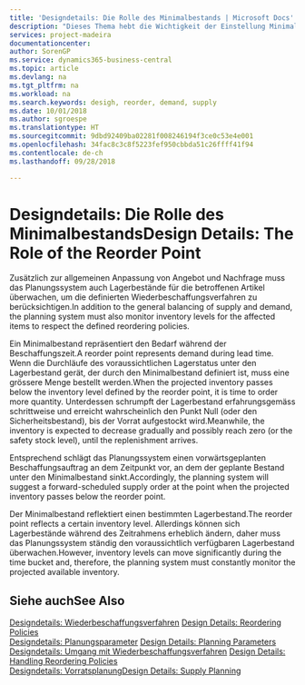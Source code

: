 ```yaml
---
title: 'Designdetails: Die Rolle des Minimalbestands | Microsoft Docs'
description: "Dieses Thema hebt die Wichtigkeit der Einstellung Minimalbed hervor, damit Sie wissen, wann Sie den Bestand erneuern müssen."
services: project-madeira
documentationcenter: 
author: SorenGP
ms.service: dynamics365-business-central
ms.topic: article
ms.devlang: na
ms.tgt_pltfrm: na
ms.workload: na
ms.search.keywords: desigh, reorder, demand, supply
ms.date: 10/01/2018
ms.author: sgroespe
ms.translationtype: HT
ms.sourcegitcommit: 9dbd92409ba02281f008246194f3ce0c53e4e001
ms.openlocfilehash: 34fac8c3c8f5223fef950cbbda51c26ffff41f94
ms.contentlocale: de-ch
ms.lasthandoff: 09/28/2018

---
```

# <a name="design-details-the-role-of-the-reorder-point"></a><span data-ttu-id="c00bf-103">Designdetails: Die Rolle des Minimalbestands</span><span class="sxs-lookup"><span data-stu-id="c00bf-103">Design Details: The Role of the Reorder Point</span></span>
<span data-ttu-id="c00bf-104">Zusätzlich zur allgemeinen Anpassung von Angebot und Nachfrage muss das Planungssystem auch Lagerbestände für die betroffenen Artikel überwachen, um die definierten Wiederbeschaffungsverfahren zu berücksichtigen.</span><span class="sxs-lookup"><span data-stu-id="c00bf-104">In addition to the general balancing of supply and demand, the planning system must also monitor inventory levels for the affected items to respect the defined reordering policies.</span></span>  
  
<span data-ttu-id="c00bf-105">Ein Minimalbestand repräsentiert den Bedarf während der Beschaffungszeit.</span><span class="sxs-lookup"><span data-stu-id="c00bf-105">A reorder point represents demand during lead time.</span></span> <span data-ttu-id="c00bf-106">Wenn die Durchläufe des voraussichtlichen Lagerstatus unter den Lagerbestand gerät, der durch den Minimalbestand definiert ist, muss eine grössere Menge bestellt werden.</span><span class="sxs-lookup"><span data-stu-id="c00bf-106">When the projected inventory passes below the inventory level defined by the reorder point, it is time to order more quantity.</span></span> <span data-ttu-id="c00bf-107">Unterdessen schrumpft der Lagerbestand erfahrungsgemäss schrittweise und erreicht wahrscheinlich den Punkt Null (oder den Sicherheitsbestand), bis der Vorrat aufgestockt wird.</span><span class="sxs-lookup"><span data-stu-id="c00bf-107">Meanwhile, the inventory is expected to decrease gradually and possibly reach zero (or the safety stock level), until the replenishment arrives.</span></span>  
  
<span data-ttu-id="c00bf-108">Entsprechend schlägt das Planungssystem einen vorwärtsgeplanten Beschaffungsauftrag an dem Zeitpunkt vor, an dem der geplante Bestand unter den Minimalbestand sinkt.</span><span class="sxs-lookup"><span data-stu-id="c00bf-108">Accordingly, the planning system will suggest a forward-scheduled supply order at the point when the projected inventory passes below the reorder point.</span></span>  
  
<span data-ttu-id="c00bf-109">Der Minimalbestand reflektiert einen bestimmten Lagerbestand.</span><span class="sxs-lookup"><span data-stu-id="c00bf-109">The reorder point reflects a certain inventory level.</span></span> <span data-ttu-id="c00bf-110">Allerdings können sich Lagerbestände während des Zeitrahmens erheblich ändern, daher muss das Planungssystem ständig den voraussichtlich verfügbaren Lagerbestand überwachen.</span><span class="sxs-lookup"><span data-stu-id="c00bf-110">However, inventory levels can move significantly during the time bucket and, therefore, the planning system must constantly monitor the projected available inventory.</span></span>  
  
## <a name="see-also"></a><span data-ttu-id="c00bf-111">Siehe auch</span><span class="sxs-lookup"><span data-stu-id="c00bf-111">See Also</span></span>  
<span data-ttu-id="c00bf-112">[Designdetails: Wiederbeschaffungsverfahren](design-details-reordering-policies.md) </span><span class="sxs-lookup"><span data-stu-id="c00bf-112">[Design Details: Reordering Policies](design-details-reordering-policies.md) </span></span>  
<span data-ttu-id="c00bf-113">[Designdetails: Planungsparameter](design-details-planning-parameters.md) </span><span class="sxs-lookup"><span data-stu-id="c00bf-113">[Design Details: Planning Parameters](design-details-planning-parameters.md) </span></span>  
<span data-ttu-id="c00bf-114">[Designdetails: Umgang mit Wiederbeschaffungsverfahren](design-details-handling-reordering-policies.md) </span><span class="sxs-lookup"><span data-stu-id="c00bf-114">[Design Details: Handling Reordering Policies](design-details-handling-reordering-policies.md) </span></span>  
[<span data-ttu-id="c00bf-115">Designdetails: Vorratsplanung</span><span class="sxs-lookup"><span data-stu-id="c00bf-115">Design Details: Supply Planning</span></span>](design-details-supply-planning.md)
